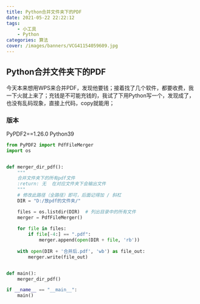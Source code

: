 ```yaml
---
title: Python合并文件夹下的PDF
date: 2021-05-22 22:22:12
tags:
	- 小工具
	- Python
categories: 算法
cover: /images/banners/VCG41154059609.jpg
---
```

## Python合并文件夹下的PDF
今天本来想用WPS来合并PDF，发现他要钱；接着找了几个软件，都要收费，我一下火就上来了；充钱是不可能充钱的，我试了下用Python写一个，发现成了，也没有乱码现象，直接上代码，copy就能用；
### 版本
PyPDF2==1.26.0
Python39

```python
from PyPDF2 import PdfFileMerger
import os


def merger_dir_pdf():
    """
    合并文件夹下的所有pdf文件
    :return: 无  在对应文件夹下会输出文件
    """
    # 修改此路径（全路径）即可，后面记得加 / 斜杠
    DIR = "D:/放pdf的文件夹/"

    files = os.listdir(DIR)  # 列出目录中的所有文件
    merger = PdfFileMerger()
    
    for file in files:
        if file[-4:] == ".pdf":
            merger.append(open(DIR + file, 'rb'))
    
    with open(DIR + '合并后.pdf', 'wb') as file_out:
        merger.write(file_out)


def main():
    merger_dir_pdf()

if __name__ == "__main__":
    main()
```